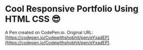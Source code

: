 # Cool Responsive Portfolio Using HTML CSS 😎

A Pen created on CodePen.io. Original URL: [https://codepen.io/Codewithshobhit/pen/eYxadEP](https://codepen.io/Codewithshobhit/pen/eYxadEP).

